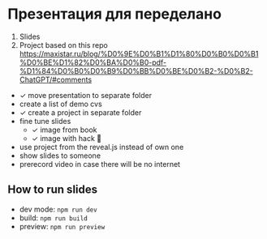 # Презентация для переделано

1. Slides
2. Project
based on this repo https://maxistar.ru/blog/%D0%9E%D0%B1%D1%80%D0%B0%D0%B1%D0%BE%D1%82%D0%BA%D0%B0-pdf-%D1%84%D0%B0%D0%B9%D0%BB%D0%BE%D0%B2-%D0%B2-ChatGPT/#comments



- ✓ move presentation to separate folder
- create a list of demo cvs
- ✓ create a project in separate folder
- fine tune slides
  - ✓ image from book
  - ✓ image with hack 🍅
- use project from the reveal.js instead of own one 
- show slides to someone
- prerecord video in case there will be no internet


## How to run slides

- dev mode: `npm run dev`
- build: `npm run build`
- preview: `npm run preview`

